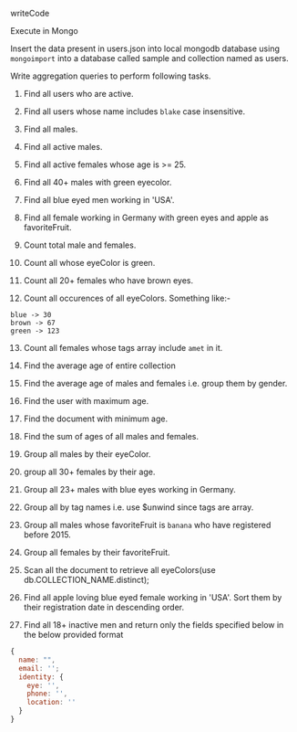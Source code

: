 writeCode

Execute in Mongo

Insert the data present in users.json into local mongodb database using `mongoimport` into a database called sample and collection named as users.

Write aggregation queries to perform following tasks.

1. Find all users who are active.

2. Find all users whose name includes `blake` case insensitive.

3. Find all males.

4. Find all active males.

5. Find all active females whose age is >= 25.

6. Find all 40+ males with green eyecolor.

7. Find all blue eyed men working in 'USA'.

8. Find all female working in Germany with green eyes and apple as favoriteFruit.

9. Count total male and females.

10. Count all whose eyeColor is green.

11. Count all 20+ females who have brown eyes.

12. Count all occurences of all eyeColors.
    Something like:-

```
blue -> 30
brown -> 67
green -> 123
```

13. Count all females whose tags array include `amet` in it.

14. Find the average age of entire collection

15. Find the average age of males and females i.e. group them by gender.

16. Find the user with maximum age.

17. Find the document with minimum age.

18. Find the sum of ages of all males and females.

19. Group all males by their eyeColor.

20. group all 30+ females by their age.

21. Group all 23+ males with blue eyes working in Germany.

22. Group all by tag names i.e. use \$unwind since tags are array.

23. Group all males whose favoriteFruit is `banana` who have registered before 2015.

24. Group all females by their favoriteFruit.

25. Scan all the document to retrieve all eyeColors(use db.COLLECTION_NAME.distinct);

26. Find all apple loving blue eyed female working in 'USA'. Sort them by their registration date in descending order.

27. Find all 18+ inactive men and return only the fields specified below in the below provided format

```js
{
  name: "",
  email: '';
  identity: {
    eye: '',
    phone: '',
    location: ''
  }
}
```
